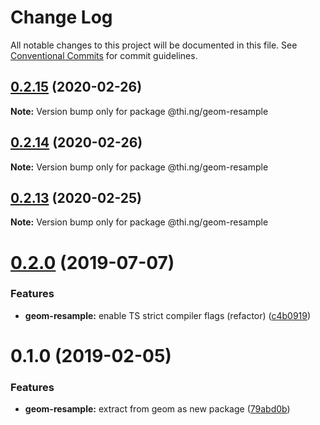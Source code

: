 # Change Log

All notable changes to this project will be documented in this file.
See [Conventional Commits](https://conventionalcommits.org) for commit guidelines.

## [0.2.15](https://github.com/thi-ng/umbrella/compare/@thi.ng/geom-resample@0.2.14...@thi.ng/geom-resample@0.2.15) (2020-02-26)

**Note:** Version bump only for package @thi.ng/geom-resample





## [0.2.14](https://github.com/thi-ng/umbrella/compare/@thi.ng/geom-resample@0.2.13...@thi.ng/geom-resample@0.2.14) (2020-02-26)

**Note:** Version bump only for package @thi.ng/geom-resample





## [0.2.13](https://github.com/thi-ng/umbrella/compare/@thi.ng/geom-resample@0.2.12...@thi.ng/geom-resample@0.2.13) (2020-02-25)

**Note:** Version bump only for package @thi.ng/geom-resample





# [0.2.0](https://github.com/thi-ng/umbrella/compare/@thi.ng/geom-resample@0.1.17...@thi.ng/geom-resample@0.2.0) (2019-07-07)

### Features

* **geom-resample:** enable TS strict compiler flags (refactor) ([c4b0919](https://github.com/thi-ng/umbrella/commit/c4b0919))

# 0.1.0 (2019-02-05)

### Features

* **geom-resample:** extract from geom as new package ([79abd0b](https://github.com/thi-ng/umbrella/commit/79abd0b))
